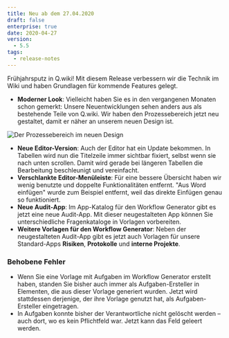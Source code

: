 ```yaml
---
title: Neu ab dem 27.04.2020
draft: false
enterprise: true
date: 2020-04-27
version:
  - 5.5
tags:
  - release-notes
---
```

Frühjahrsputz in Q.wiki! Mit diesem Release verbessern wir die Technik im Wiki und haben Grundlagen für kommende Features gelegt.

* **Moderner Look**: Vielleicht haben Sie es in den vergangenen Monaten schon gemerkt: Unsere Neuentwicklungen sehen anders aus als bestehende Teile von Q.wiki. Wir haben den Prozessebereich jetzt neu gestaltet, damit er näher an unserem neuen Design ist.

![Der Prozessebereich im neuen Design](/images/release-notes/5_5_redesign.jpg)

* **Neue Editor-Version**: Auch der Editor hat ein Update bekommen. In Tabellen wird nun die Titelzeile immer sichtbar fixiert, selbst wenn sie nach unten scrollen. Damit wird gerade bei längeren Tabellen die Bearbeitung beschleunigt und vereinfacht.
* **Verschlankte Editor-Menüleiste**: Für eine bessere Übersicht haben wir wenig benutzte und doppelte Funktionalitäten entfernt. "Aus Word einfügen" wurde zum Beispiel entfernt, weil das direkte Einfügen genau so funktioniert.
* **Neue Audit-App**: Im App-Katalog für den Workflow Generator gibt es jetzt eine neue Audit-App. Mit dieser neugestalteten App können Sie unterschiedliche Fragenkataloge in Vorlagen vorbereiten.
* **Weitere Vorlagen für den Workflow Generator**: Neben der neugestalteten Audit-App gibt es jetzt auch Vorlagen für unsere Standard-Apps **Risiken**, **Protokolle** und **interne Projekte**.

### Behobene Fehler

* Wenn Sie eine Vorlage mit Aufgaben im Workflow Generator erstellt haben, standen Sie bisher auch immer als Aufgaben-Ersteller in Elementen, die aus dieser Vorlage generiert wurden. Jetzt wird stattdessen derjenige, der ihre Vorlage genutzt hat, als Aufgaben-Ersteller eingetragen.
* In Aufgaben konnte bisher der Verantwortliche nicht gelöscht werden – auch dort, wo es kein Pflichtfeld war. Jetzt kann das Feld geleert werden.